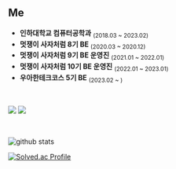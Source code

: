 <h2>  Me  </h2>

* **인하대학교 컴퓨터공학과** <sub>(2018.03 ~ 2023.02)</sub>  
* **멋쟁이 사자처럼 8기 BE** <sub>(2020.03 ~ 2020.12)</sub>  
* **멋쟁이 사자처럼 9기 BE 운영진** <sub>(2021.01 ~ 2022.01)</sub>  
* **멋쟁이 사자처럼 10기 BE 운영진** <sub>(2022.01 ~ 2023.01)</sub>
* **우아한테크코스 5기 BE** <sub>(2023.02 ~ )</sub>


<br/>

<a href="https://blog.hongo.app/"><img src="https://img.shields.io/badge/-Blog-orange?style=flat-square"/></a>
<a href="mailto:hgo641@gmail.com"><img src="https://img.shields.io/badge/Gmail-d14836?style=flat-square&logo=Gmail&logoColor=white&link=hgo641@gmail.com"/></a>
<br/>

<br/>

![github stats](https://github-readme-stats-sigma-five.vercel.app/api?username=hgo641&show_icons=true)

[![Solved.ac Profile](http://mazassumnida.wtf/api/v2/generate_badge?boj=hgo99)](https://solved.ac/hgo99/)
